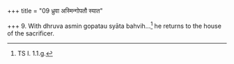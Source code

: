 +++
title = "09 ध्रुवा अस्मिन्गोपतौ स्यात"

+++
9. With dhruva asmin gopatau syāta bahvih...[^1] he returns to the house of the sacrificer.  

[^1]: TS I. 1.1.g.  
